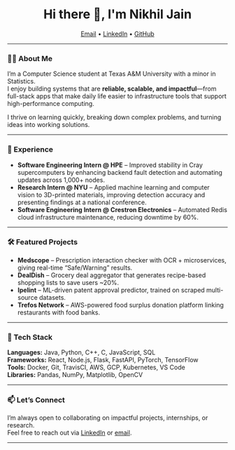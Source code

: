 <h1 align="center">Hi there 👋, I'm Nikhil Jain</h1>
<p align="center">
  <a href="mailto:jain.nikhil1005@gmail.com">Email</a> • 
  <a href="https://www.linkedin.com/in/nikhiljain">LinkedIn</a> • 
  <a href="https://github.com/jainnikhil1005">GitHub</a>
</p>

---

### 👨‍💻 About Me
I’m a Computer Science student at Texas A&M University with a minor in Statistics.  
I enjoy building systems that are **reliable, scalable, and impactful**—from full-stack apps that make daily life easier to infrastructure tools that support high-performance computing.  

I thrive on learning quickly, breaking down complex problems, and turning ideas into working solutions.  

---

### 🚀 Experience
- **Software Engineering Intern @ HPE** – Improved stability in Cray supercomputers by enhancing backend fault detection and automating updates across 1,000+ nodes.  
- **Research Intern @ NYU** – Applied machine learning and computer vision to 3D-printed materials, improving detection accuracy and presenting findings at a national conference.  
- **Software Engineering Intern @ Crestron Electronics** – Automated Redis cloud infrastructure maintenance, reducing downtime by 60%.  

---

### 🛠️ Featured Projects
- **Medscope** – Prescription interaction checker with OCR + microservices, giving real-time “Safe/Warning” results.  
- **DealDish** – Grocery deal aggregator that generates recipe-based shopping lists to save users ~20%.  
- **Ipelint** – ML-driven patent approval predictor, trained on scraped multi-source datasets.  
- **Trefos Network** – AWS-powered food surplus donation platform linking restaurants with food banks.  

---

### 🧰 Tech Stack
**Languages:** Java, Python, C++, C, JavaScript, SQL  
**Frameworks:** React, Node.js, Flask, FastAPI, PyTorch, TensorFlow  
**Tools:** Docker, Git, TravisCI, AWS, GCP, Kubernetes, VS Code  
**Libraries:** Pandas, NumPy, Matplotlib, OpenCV  

---

### 📫 Let’s Connect
I’m always open to collaborating on impactful projects, internships, or research.  
Feel free to reach out via [LinkedIn](https://www.linkedin.com/in/nikhiljain) or [email](mailto:jain.nikhil1005@gmail.com).  

---
